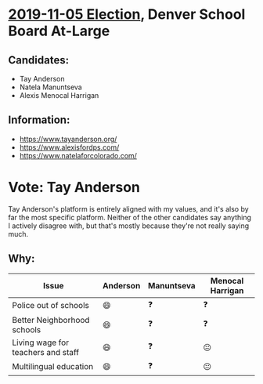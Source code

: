 # [2019-11-05 Election](README.md), Denver School Board At-Large

## Candidates:

* Tay Anderson
* Natela Manuntseva
* Alexis Menocal Harrigan

 ## Information:

 * https://www.tayanderson.org/
 * https://www.alexisfordps.com/
 * https://www.natelaforcolorado.com/
 
# Vote: Tay Anderson

Tay Anderson's platform is entirely aligned with my values, and it's also by far the most specific platform. Neither of the other candidates say anything I actively disagree with, but that's mostly because they're not really saying much.

## Why:

| Issue                                 | Anderson | Manuntseva | Menocal Harrigan |
| ------------------------------------- | -------- | ------ | --- |
| Police out of schools                 | :smile:  | :question: | :question: |
| Better Neighborhood schools           | :smile:  | :question: | :question: |
| Living wage for teachers and staff    | :smile:  | :question: | :neutral_face: |
| Multilingual education                | :smile:  | :question: | :neutral_face: |

